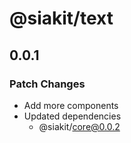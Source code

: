 # @siakit/text

## 0.0.1

### Patch Changes

- Add more components
- Updated dependencies
  - @siakit/core@0.0.2
